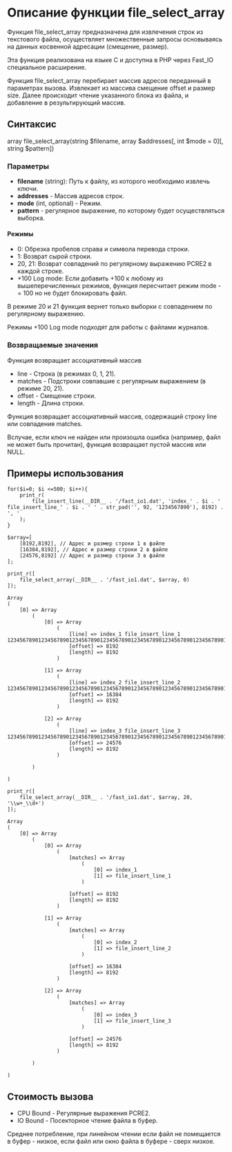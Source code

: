 # Описание функции file_select_array

Функция file_select_array предназначена для извлечения строк из текстового файла, осуществляет множественные запросы основываясь на данных косвенной адресации (смещение, размер).

Эта функция реализована на языке C и доступна в PHP через Fast_IO специальное расширение.


Функция file_select_array перебирает массив адресов переданный в параметрах вызова. Извлекает из массива смещение offset и размер size. 
Далее происходит чтение указанного блока из файла, и добавление в результирующий массив.


## Синтаксис

array file_select_array(string $filename, array $addresses[, int $mode = 0][, string $pattern])

### Параметры

- **filename** (string): Путь к файлу, из которого необходимо извлечь ключи.
- **addresses** - Массив адресов строк.
- **mode** (int, optional) - Режим.
- **pattern** - регулярное выражение, по которому будет осуществляться выборка.


#### Режимы
- 0: Обрезка пробелов справа и символа перевода строки.
- 1: Возврат сырой строки.
- 20, 21: Возврат совпадений по регулярному выражению PCRE2 в каждой строке. 
- +100 Log mode: Если добавить +100 к любому из вышеперечисленных режимов, функция пересчитает режим mode -= 100 но не будет блокировать файл.

В режиме 20 и 21 функция вернет только выборки с совпадением по регулярному выражению.

Режимы +100 Log mode подходят для работы с файлами журналов.


### Возвращаемые значения

Функция возвращает ассоциативный массив

- line - Строка (в режимах 0, 1, 21).
- matches - Подстроки совпавшие с регулярным выражением (в режиме 20, 21).
- offset - Смещение строки.
- length - Длина строки.


Функция возвращает ассоциативный массив, содержащий строку line или совпадения matches.

Вслучае, если ключ не найден или произошла ошибка (например, файл не может быть прочитан), функция возвращает пустой массив или NULL.


## Примеры использования

```
for($i=0; $i <=500; $i++){
	print_r(
		file_insert_line(__DIR__ . '/fast_io1.dat', 'index_' . $i . ' file_insert_line_' . $i . ' ' . str_pad('', 92, '1234567890'), 8192) . ', '
	);
}

$array=[
	[8192,8192], // Адрес и размер строки 1 в файле
	[16384,8192], // Адрес и размер строки 2 в файле
	[24576,8192] // Адрес и размер строки 3 в файле
];

print_r([
	file_select_array(__DIR__ . '/fast_io1.dat', $array, 0)
]);
```


```
Array
(
    [0] => Array
        (
            [0] => Array
                (
                    [line] => index_1 file_insert_line_1 12345678901234567890123456789012345678901234567890123456789012345678901234567890123456789012
                    [offset] => 8192
                    [length] => 8192
                )

            [1] => Array
                (
                    [line] => index_2 file_insert_line_2 12345678901234567890123456789012345678901234567890123456789012345678901234567890123456789012
                    [offset] => 16384
                    [length] => 8192
                )

            [2] => Array
                (
                    [line] => index_3 file_insert_line_3 12345678901234567890123456789012345678901234567890123456789012345678901234567890123456789012
                    [offset] => 24576
                    [length] => 8192
                )

        )

)
```



```
print_r([
	file_select_array(__DIR__ . '/fast_io1.dat', $array, 20, '\\w+_\\d+')
]);
```

```
Array
(
    [0] => Array
        (
            [0] => Array
                (
                    [matches] => Array
                        (
                            [0] => index_1
                            [1] => file_insert_line_1
                        )

                    [offset] => 8192
                    [length] => 8192
                )

            [1] => Array
                (
                    [matches] => Array
                        (
                            [0] => index_2
                            [1] => file_insert_line_2
                        )

                    [offset] => 16384
                    [length] => 8192
                )

            [2] => Array
                (
                    [matches] => Array
                        (
                            [0] => index_3
                            [1] => file_insert_line_3
                        )

                    [offset] => 24576
                    [length] => 8192
                )

        )

)

```


## Стоимость вызова

- CPU Bound - Регулярные выражения PCRE2.
- IO Bound - Посекторное чтение файла в буфер.

Среднее потребление, при линейном чтении если файл не помещается в буфер - низкое, если файл или окно файла в буфере - сверх низкое.

